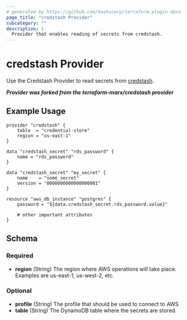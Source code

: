```yaml
---
# generated by https://github.com/hashicorp/terraform-plugin-docs
page_title: "credstash Provider"
subcategory: ""
description: |-
  Provider that enables reading of secrets from credstash.
---
```


# credstash Provider


Use the Credstash Provider to read secrets from [credstash](https://github.com/fugue/credstash). 

***Provider was forked from the terraform-mars/credstash provider***

## Example Usage

```hcl
provider "credstash" {
    table  = "credential-store"
    region = "us-east-1"
}

data "credstash_secret" "rds_password" {
    name = "rds_password"
}

data "credstash_secret" "my_secret" {
    name    = "some_secret"
    version = "0000000000000000001"
}

resource "aws_db_instance" "postgres" {
    password = "${data.credstash_secret.rds_password.value}"

    # other important attributes
}
```


<!-- schema generated by tfplugindocs -->
## Schema

### Required

- **region** (String) The region where AWS operations will take place. Examples
are us-east-1, us-west-2, etc.

### Optional

- **profile** (String) The profile that should be used to connect to AWS
- **table** (String) The DynamoDB table where the secrets are stored.
